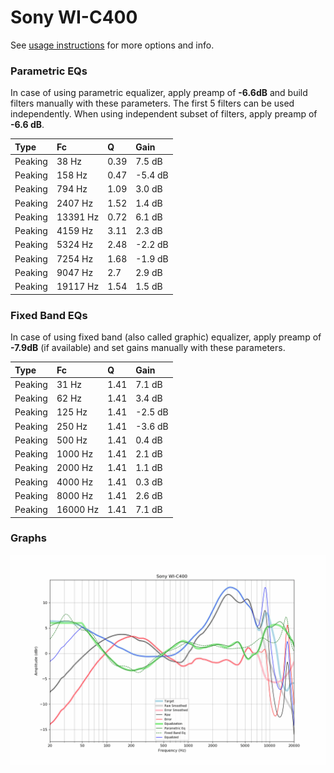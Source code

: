 # Sony WI-C400
See [usage instructions](https://github.com/jaakkopasanen/AutoEq#usage) for more options and info.

### Parametric EQs
In case of using parametric equalizer, apply preamp of **-6.6dB** and build filters manually
with these parameters. The first 5 filters can be used independently.
When using independent subset of filters, apply preamp of **-6.6 dB**.

| Type    | Fc       |    Q | Gain    |
|:--------|:---------|:-----|:--------|
| Peaking | 38 Hz    | 0.39 | 7.5 dB  |
| Peaking | 158 Hz   | 0.47 | -5.4 dB |
| Peaking | 794 Hz   | 1.09 | 3.0 dB  |
| Peaking | 2407 Hz  | 1.52 | 1.4 dB  |
| Peaking | 13391 Hz | 0.72 | 6.1 dB  |
| Peaking | 4159 Hz  | 3.11 | 2.3 dB  |
| Peaking | 5324 Hz  | 2.48 | -2.2 dB |
| Peaking | 7254 Hz  | 1.68 | -1.9 dB |
| Peaking | 9047 Hz  | 2.7  | 2.9 dB  |
| Peaking | 19117 Hz | 1.54 | 1.5 dB  |

### Fixed Band EQs
In case of using fixed band (also called graphic) equalizer, apply preamp of **-7.9dB**
(if available) and set gains manually with these parameters.

| Type    | Fc       |    Q | Gain    |
|:--------|:---------|:-----|:--------|
| Peaking | 31 Hz    | 1.41 | 7.1 dB  |
| Peaking | 62 Hz    | 1.41 | 3.4 dB  |
| Peaking | 125 Hz   | 1.41 | -2.5 dB |
| Peaking | 250 Hz   | 1.41 | -3.6 dB |
| Peaking | 500 Hz   | 1.41 | 0.4 dB  |
| Peaking | 1000 Hz  | 1.41 | 2.1 dB  |
| Peaking | 2000 Hz  | 1.41 | 1.1 dB  |
| Peaking | 4000 Hz  | 1.41 | 0.3 dB  |
| Peaking | 8000 Hz  | 1.41 | 2.6 dB  |
| Peaking | 16000 Hz | 1.41 | 7.1 dB  |

### Graphs
![](./Sony%20WI-C400.png)